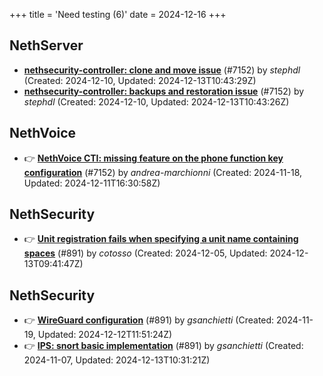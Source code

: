 +++
title = 'Need testing (6)'
date = 2024-12-16
+++

## NethServer
- **[nethsecurity-controller: clone and move issue](https://github.com/NethServer/dev/issues/7204)** (#7152) by *stephdl* (Created: 2024-12-10, Updated: 2024-12-13T10:43:29Z)
- **[nethsecurity-controller: backups and restoration issue](https://github.com/NethServer/dev/issues/7203)** (#7152) by *stephdl* (Created: 2024-12-10, Updated: 2024-12-13T10:43:26Z)

## NethVoice
- :point_right: **[NethVoice CTI: missing feature on the phone function key configuration](https://github.com/NethServer/dev/issues/7152)** (#7152) by *andrea-marchionni* (Created: 2024-11-18, Updated: 2024-12-11T16:30:58Z)

## NethSecurity
- :point_right: **[Unit registration fails when specifying a unit name containing spaces](https://github.com/NethServer/nethsecurity/issues/952)** (#891) by *cotosso* (Created: 2024-12-05, Updated: 2024-12-13T09:41:47Z)

## NethSecurity
- :point_right: **[WireGuard configuration](https://github.com/NethServer/nethsecurity/issues/921)** (#891) by *gsanchietti* (Created: 2024-11-19, Updated: 2024-12-12T11:51:24Z)
- :point_right: **[IPS: snort basic implementation](https://github.com/NethServer/nethsecurity/issues/891)** (#891) by *gsanchietti* (Created: 2024-11-07, Updated: 2024-12-13T10:31:21Z)

